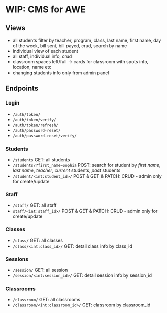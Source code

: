 # WIP: CMS for AWE

## Views
- all students filter by teacher, program, class, last name, first name, day of the week, bill sent, bill payed, crud, search by name
- individual view of each student
- all staff, individual info, crud
- classroom spaces left/full -> cards for classroom with spots info, location, name etc
- changing students info only from admin panel

## Endpoints

### Login
- `/auth/token/`
- `/auth/token/verify/` 
- `/auth/token/refresh/` 
- `/auth/password-reset/`
- `/auth/password-reset/verify/`

### Students
- `/students` GET: all students 
- `/students/?first_name=Sophia` POST: search for student by *first name*, *last name*, *teacher*, *current* students, *past* students
- `/student/<int:student_id>/` POST & GET & PATCH: CRUD - admin only for create/update

### Staff
- `/staff/` GET: all staff
- `staff/<int:staff_id>/` POST & GET & PATCH: CRUD - admin only for create/update

### Classes
- `/class/` GET: all classes
- `/class/<int:class_id>/` GET: detail class info by class_id

### Sessions
- `/session/` GET: all session
- `/session/<int:session_id>/` GET: detail session info by session_id

### Classrooms
- `/classroom/` GET: all classrooms
- `/classroom/<int:classroom_id>/` GET: classroom by classroom_id
